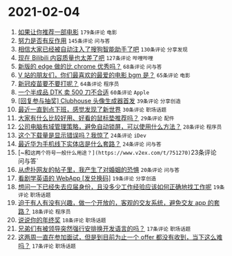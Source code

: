 # 2021-02-04

1. [如果让你推荐一部电影](https://www.v2ex.com/t/751220) `179条评论` `电影`
1. [努力是否有反作用](https://www.v2ex.com/t/751265) `145条评论` `问与答`
1. [相信大家已经被自动注入了搜狗智能助手了吧](https://www.v2ex.com/t/751120) `130条评论` `分享发现`
1. [现在 Bilibili 内容质量也太差了吧](https://www.v2ex.com/t/751221) `127条评论` `哔哩哔哩`
1. [新版的 edge 做的比 chrome 优秀吗？](https://www.v2ex.com/t/751156) `68条评论` `问与答`
1. [V 站的朋友们，你们最喜欢的最爱的电影 bgm 是？](https://www.v2ex.com/t/751257) `65条评论` `电影`
1. [新冠疫苗要不要打呢？](https://www.v2ex.com/t/751253) `64条评论` `程序员`
1. [一个半成品 DTK 卖 500 刀不合适](https://www.v2ex.com/t/751167) `60条评论` `Apple`
1. [[回复参与抽奖] Clubhouse 头像生成器首发](https://www.v2ex.com/t/751338) `39条评论` `分享创造`
1. [最近一直到点下班，感觉发现了新世界](https://www.v2ex.com/t/751309) `30条评论` `职场话题`
1. [大家有什么比较好用、好看的鼠标垫推荐吗？](https://www.v2ex.com/t/751115) `29条评论` `配件`
1. [公司电脑有域管理策略，避免自动锁屏，可以使用什么方法？](https://www.v2ex.com/t/751179) `28条评论` `程序员`
1. [这个下载量是显示错误吗？我惊了](https://www.v2ex.com/t/751260) `24条评论` `iDev`
1. [最近华为手机线下实体店是什么套路？](https://www.v2ex.com/t/751149) `24条评论` `问与答`
1. [~和` 这两个符号一般什么用途？](https://www.v2ex.com/t/751270) `23条评论` `问与答`
1. [从虎扑网友的帖子里，我产生了对婚姻的恐惧](https://www.v2ex.com/t/751281) `20条评论` `问与答`
1. [看剧学英语的 WebApp [发兑换码]](https://www.v2ex.com/t/751247) `19条评论` `分享创造`
1. [想问一下已经失去应届身份，且没多少工作经验应该如何正确地找工作呢](https://www.v2ex.com/t/751215) `19条评论` `职场话题`
1. [迫于有人有没有兴趣，做一个开放的，客观的交友系统，避免交友 app 的套路？](https://www.v2ex.com/t/751335) `18条评论` `程序员`
1. [说说你的年终奖](https://www.v2ex.com/t/751231) `18条评论` `职场话题`
1. [兄弟们有被领导突然强行安排换开发语言的吗？](https://www.v2ex.com/t/751355) `17条评论` `职场话题`
1. [这两周一直在参加面试，但是到目前为止一个 offer 都没有收到，当下这么难吗？](https://www.v2ex.com/t/751325) `17条评论` `职场话题`
